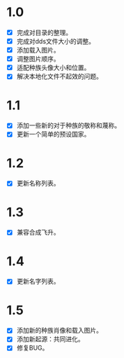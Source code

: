 # 1.0

* [X] 完成对目录的整理。
* [X] 完成对dds文件大小的调整。
* [X] 添加载入图片。
* [X] 调整图片顺序。
* [X] 适配种族头像大小和位置。
* [X] 解决本地化文件不起效的问题。

# 1.1

* [X] 添加一些新的对于种族的敬称和蔑称。
* [X] 更新一个简单的预设国家。

# 1.2

* [X] 更新名称列表。 

# 1.3

* [X] 兼容合成飞升。

# 1.4

* [X] 更新名字列表。

# 1.5

* [X] 添加新的种族肖像和载入图片。
* [X] 添加新起源：共同进化。
* [X] 修复BUG。